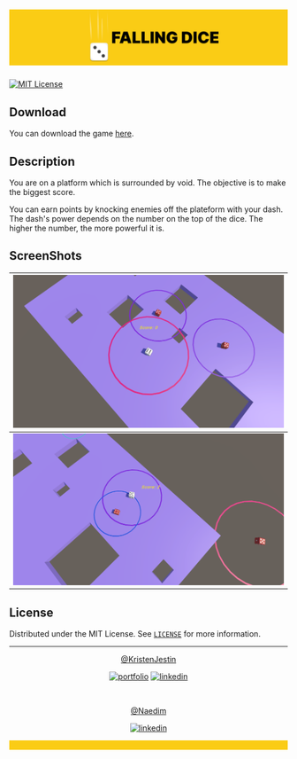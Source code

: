 # ![Banner](./docs/images/banner.png)

[![MIT License](https://img.shields.io/github/license/Falling-Dice/Game.svg?style=for-the-badge)](https://github.com/Falling-Dice/Game/blob/master/LICENSE)

## Download

You can download the game [here](https://krinest.itch.io/falling-dice#download).

## Description

You are on a platform which is surrounded by void. The objective is to make the biggest score.

You can earn points by knocking enemies off the plateform with your dash. The dash's power depends on the number on the top of the dice. The higher the number, the more powerful it is.

## ScreenShots

| ![Screen 1](./docs/images/screen1.png) |
| -------------------------------------- |
| ![Screen 2](./docs/images/screen2.png) |

## License

Distributed under the MIT License. See [`LICENSE`](https://github.com/Falling-Dice/Game/blob/master/LICENSE) for more information.

<hr>

<div align="center">

[@KristenJestin](https://www.github.com/KristenJestin)

</div>

<div align="center">

[![portfolio](https://img.shields.io/badge/my_portfolio-ff8226?style=for-the-badge&logo=ko-fi&logoColor=white)](https://kristenjestin.fr)
[![linkedin](https://img.shields.io/badge/linkedin-0A66C2?style=for-the-badge&logo=linkedin&logoColor=white)](https://www.linkedin.com/in/kristen-jestin)

</div>

<br/>

<div align="center">

[@Naedim](https://www.github.com/Naedim)

</div>

<div align="center">

[![linkedin](https://img.shields.io/badge/linkedin-0A66C2?style=for-the-badge&logo=linkedin&logoColor=white)](https://www.linkedin.com/in/dam-no)

</div>

![Banner Bottom](./docs/images/banner-bottom.png)
